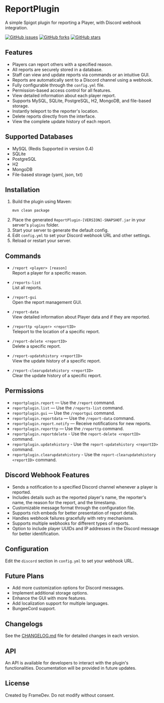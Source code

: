 # ReportPlugin

A simple Spigot plugin for reporting a Player, with Discord webhook integration.

[![GitHub issues](https://img.shields.io/github/issues/frame-dev/ReportPlugin.svg)](https://github.com/frame-dev/ReportPlugin/issues)
[![GitHub forks](https://img.shields.io/github/forks/frame-dev/ReportPlugin.svg)](https://github.com/frame-dev/ReportPlugin/network/members)
[![GitHub stars](https://img.shields.io/github/stars/frame-dev/ReportPlugin.svg)](https://github.com/frame-dev/ReportPlugin/stargazers)

## Features

- Players can report others with a specified reason.
- All reports are securely stored in a database.
- Staff can view and update reports via commands or an intuitive GUI.
- Reports are automatically sent to a Discord channel using a webhook.
- Fully configurable through the `config.yml` file.
- Permission-based access control for all features.
- View detailed information about each player report.
- Supports MySQL, SQLite, PostgreSQL, H2, MongoDB, and file-based storage.
- Instantly teleport to the reporter's location.
- Delete reports directly from the interface.
- View the complete update history of each report.

## Supported Databases

- MySQL (Redis Supported in version 0.4)
- SQLite
- PostgreSQL
- H2
- MongoDB
- File-based storage (yaml, json, txt)

## Installation

1. Build the plugin using Maven:
    ```bash
    mvn clean package
    ```
2. Place the generated `ReportPlugin-[VERSION]-SNAPSHOT.jar` in your server's `plugins` folder.
3. Start your server to generate the default config.
4. Edit `config.yml` to set your Discord webhook URL and other settings.
5. Reload or restart your server.

## Commands

- `/report <player> [reason]`  
  Report a player for a specific reason.

- `/reports-list`  
  List all reports.

- `/report-gui`  
  Open the report management GUI.

- `/report-data`  
  View detailed information about Player data and if they are reported.

- `/reporttp <player> <reportID>`  
  Teleport to the location of a specific report.

- `/report-delete <reportID>`  
  Delete a specific report.

- `/report-updatehistory <reportID>`  
  View the update history of a specific report.

- `/report-clearupdatehistory <reportID>`  
  Clear the update history of a specific report.

## Permissions

- `reportplugin.report` — Use the `/report` command.
- `reportplugin.list` — Use the `/reports-list` command.
- `reportplugin.gui` — Use the `/reportgui` command.
- `reportplugin.reportdata` — Use the `/report-data` command.
- `reportplugin.report.notify` — Receive notifications for new reports.
- `reportplugin.reporttp` — Use the `/reporttp` command.
- `reportplugin.reportdelete` - Use the `report-delete <reportID>` command.
- `reportplugin.updatehistory` - Use the `report-updatehistory <reportID>` command.
- `reportplugin.clearupdatehistory` - Use the `report-clearupdatehistory <reportID>` command.

## Discord Webhook Features

- Sends a notification to a specified Discord channel whenever a player is reported.
- Includes details such as the reported player's name, the reporter's name, the reason for the report, and the timestamp.
- Customizable message format through the configuration file.
- Supports rich embeds for better presentation of report details.
- Handles webhook failures gracefully with retry mechanisms.
- Supports multiple webhooks for different types of reports.
- Option to include player UUIDs and IP addresses in the Discord message for better identification.

## Configuration

Edit the `discord` section in `config.yml` to set your webhook URL.

## Future Plans

- Add more customization options for Discord messages.
- Implement additional storage options.
- Enhance the GUI with more features.
- Add localization support for multiple languages.
- BungeeCord support.

## Changelogs

See the [CHANGELOG.md](CHANGELOG.md) file for detailed changes in each version.

## API

An API is available for developers to interact with the plugin's functionalities. Documentation will be provided in
future updates.

## License

Created by FrameDev. Do not modify without consent.